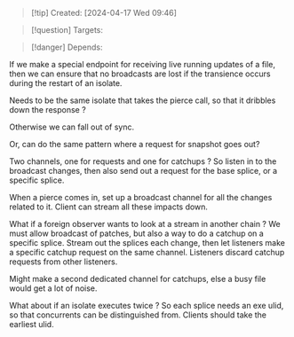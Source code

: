 
>[!tip] Created: [2024-04-17 Wed 09:46]

>[!question] Targets: 

>[!danger] Depends: 

If we make a special endpoint for receiving live running updates of a file, then we can ensure that no broadcasts are lost if the transience occurs during the restart of an isolate.

Needs to be the same isolate that takes the pierce call, so that it dribbles down the response ?

Otherwise we can fall out of sync.

Or, can do the same pattern where a request for snapshot goes out?

Two channels, one for requests and one for catchups ?
So listen in to the broadcast changes, then also send out a request for the base splice, or a specific splice.

When a pierce comes in, set up a broadcast channel for all the changes related to it.
Client can stream all these impacts down.

What if a foreign observer wants to look at a stream in another chain ?
We must allow broadcast of patches, but also a way to do a catchup on a specific splice.
Stream out the splices each change, then let listeners make a specific catchup request on the same channel.  Listeners discard catchup requests from other listeners.  

Might make a second dedicated channel for catchups, else a busy file would get a lot of noise.

What about if an isolate executes twice ?  So each splice needs an exe ulid, so that concurrents can be distinguished from.  Clients should take the earliest ulid.